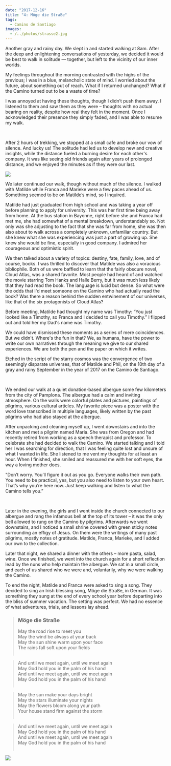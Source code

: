 ```yaml
---
date: "2017-12-16"
title: "4: Möge die Straße"
tags: 
  - Camino de Santiago
images:
  - /../photos/strasse2.jpg
---
```


Another gray and rainy day. We slept in and started walking at 8am. After the deep and enlightening conversations of yesterday, we decided it would be best to walk in solitude –– together, but left to the vicinity of our inner worlds.

My feelings throughout the morning contrasted with the highs of the previous; I was in a blue, melancholic state of mind. I worried about the future, about something out of reach. What if I returned unchanged? What if the Camino turned out to be a waste of time?

I was annoyed at having these thoughts, though I didn’t push them away. I listened to them and saw them as they were – thoughts with no actual bearing on reality, despite how real they felt in the moment. Once I acknowledged their presence they simply faded, and I was able to resume my walk.

<br>

After 2 hours of trekking, we stopped at a small cafe and broke our vow of silence. And lucky us! The solitude had led us to develop new and creative insights, while the distance fueled a burning desire for each other's company. It was like seeing old friends again after years of prolonged distance, and we enjoyed the minutes as if they were our last.

![](/../photos/strasse1.jpg)

We later continued our walk, though without much of the silence. I walked with Matilde while Franca and Marieke were a few paces ahead of us. Something seemed to be on Matilde’s mind, so I inquired.

Matilde had just graduated from high school and was taking a year off before planning to apply for university. This was her first time being away from home. At the bus station in Bayonne, right before she and Franca had met me, she had somewhat of a mental breakdown, understandably so. Not only was she adjusting to the fact that she was far from home, she was then also about to walk across a completely unknown, unfamiliar country. But she knew what she was experiencing was just a part of growing up. She knew she would be fine, especially in good company. I admired her courageous and optimistic spirit.

We then talked about a variety of topics: destiny, fate, family, love, and of course, books. I was thrilled to discover that Matilde was also a voracious bibliophile. Both of us were baffled to learn that the fairly obscure novel, Cloud Atlas, was a shared favorite. Most people had heard of and watched the movie starring Tom Hanks and Halle Berry, but it was much less likely that they had read the book. The language is lucid but dense. So what were the odds that I'd meet someone on the Camino who had actually read the book? Was there a reason behind the sudden entwinement of our universes, like that of the six protagonists of Cloud Atlas?

Before meeting, Matilde had thought my name was Timothy: “You just looked like a Timothy, so Franca and I decided to call you Timothy.” I flipped out and told her my Dad's name was Timothy. 

We could have dismissed these moments as a series of mere coincidences. But we didn't. Where's the fun in that? We, as humans, have the power to write our own narratives through the meaning we give to our shared experiences. We are both the pen and the paper on which it writes.

Etched in the script of the starry cosmos was the convergence of two seemingly disparate universes, that of Matilde and Phil, on the 10th day of a gray and rainy September in the year of 2017 on the Camino de Santiago.

<br>

We ended our walk at a quiet donation-based albergue some few kilometers from the city of Pamplona. The albergue had a calm and inviting atmosphere. On the walls were colorful plates and pictures, paintings of pilgrims, various cultural articles. My favorite piece was a poster with the word love transcribed in multiple languages, likely written by the past pilgrims who had also stayed at the albergue.

After unpacking and cleaning myself up, I went downstairs and into the kitchen and met a pilgrim named Maria. She was from Oregon and had recently retired from working as a speech therapist and professor. To celebrate she had decided to walk the Camino. We started talking and I told her I was searching for direction, that I was feeling quite lost and unsure of what I wanted in life. She listened to me vent my thoughts for at least an hour. When I finished, she smiled and reassured me with her soft eyes, the way a loving mother does.

"Don’t worry. You’ll figure it out as you go. Everyone walks their own path. You need to be practical, yes, but you also need to listen to your own heart. That’s why you’re here now. Just keep walking and listen to what the Camino tells you.”

<br>

Later in the evening, the girls and I went inside the church connected to our albergue and rang the infamous bell at the top of its tower – it was the only bell allowed to rung on the Camino by pilgrims. Afterwards we went downstairs, and I noticed a small shrine covered with green sticky notes surrounding an effigy of Jesus. On them were the writings of many past pilgrims, mostly notes of gratitude. Matilde, Franca, Marieke, and I added our own to the collection.

Later that night, we shared a dinner with the others – more pasta, salad, wine. Once we finished, we went into the church again for a short reflection lead by the nuns who help maintain the albergue. We sat in a small circle, and each of us shared who we were and, voluntarily, why we were walking the Camino.

To end the night, Matilde and Franca were asked to sing a song. They decided to sing an Irish blessing song, Möge die Straße, in German. It was something they sung at the end of every school year before departing into the bliss of summer vacation. The setting was perfect. We had no essence of what adventures, trials, and lessons lay ahead.

> ### Möge die Straße
>May the road rise to meet you<br>
>May the wind be always at your back<br>
>May the sun shine warm upon your face<br>
>The rains fall soft upon your fields<br><br>

>And until we meet again, until we meet again<br>
>May God hold you in the palm of his hand<br>
>And until we meet again, until we meet again<br>
>May God hold you in the palm of his hand<br><br>

>May the sun make your days bright<br>
>May the stars illuminate your nights<br>
>May the flowers bloom along your path<br>
>Your house stand firm against the storm<br><br>

>And until we meet again, until we meet again<br>
>May God hold you in the palm of his hand<br>
>And until we meet again, until we meet again<br>
>May God hold you in the palm of his hand<br><br>

![](/../photos/strasse2.jpg)